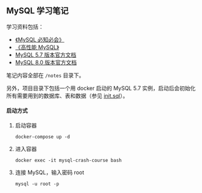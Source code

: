 ## MySQL 学习笔记

学习资料包括：

- [《MySQL 必知必会》](<https://book.douban.com/subject/3354490/>)
- [《高性能 MySQL》](<https://book.douban.com/subject/23008813/>)
- [MySQL 5.7 版本官方文档](<https://dev.mysql.com/doc/refman/5.7/en/>)
- [MySQL 8.0 版本官方文档](<https://dev.mysql.com/doc/refman/8.0/en/>)

笔记内容全部在 `/notes` 目录下。

另外，项目目录下包括一个用 docker 启动的 MySQL 5.7 实例，启动后会初始化所有需要用到的数据库、表和数据（参见 [init.sql](<https://github.com/yiwanzhutourou/learning/blob/master/mysql-basics/docker/init.sql>)）。

#### 启动方式

1. 启动容器

   ```shell
   docker-compose up -d
   ```

2. 进入容器

   ```shell
   docker exec -it mysql-crash-course bash
   ```

3. 连接 MySQL，输入密码 root

   ```shell
   mysql -u root -p
   ```
